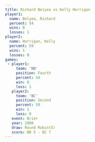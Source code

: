 ```yaml
---
title: Richard Belyea vs Kelly Horrigan
player1:               
  name: Belyea, Richard
  percent: 54          
  wins: 0              
  losses: 1            
player2:               
  name: Horrigan, Kelly
  percent: 59          
  wins: 1              
  losses: 0            
games:
 - player1:          
     team: 'NB'      
     position: Fourth
     percent: 54     
     win: 0          
     loss: 1         
   player2:          
     team: 'BC'      
     position: Second
     percent: 59     
     win: 1          
     loss: 0         
   event: Brier        
   year: 1980          
   draw: Round Robin(5)
   score: NB 5 - BC 7  
---
```

